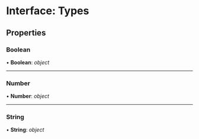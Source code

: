 
# Interface: Types

## Properties

###  Boolean

• **Boolean**: *object*

___

###  Number

• **Number**: *object*

___

###  String

• **String**: *object*
